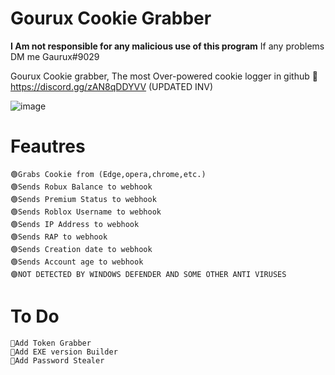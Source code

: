# Gourux Cookie Grabber

**I Am not responsible for any malicious use of this program**
If any problems DM me Gaurux#9029

Gourux Cookie grabber, The most Over-powered cookie logger in github 🤯 
https://discord.gg/zAN8qDDYVV (UPDATED INV)

![image](https://cdn.discordapp.com/attachments/1065926441973325854/1074658799643795507/image.png)

# Feautres
	🟢Grabs Cookie from (Edge,opera,chrome,etc.)
	🟢Sends Robux Balance to webhook
	🟢Sends Premium Status to webhook
	🟢Sends Roblox Username to webhook
	🟢Sends IP Address to webhook
	🟢Sends RAP to webhook
	🟢Sends Creation date to webhook
	🟢Sends Account age to webhook
	🟣NOT DETECTED BY WINDOWS DEFENDER AND SOME OTHER ANTI VIRUSES
# To Do
	💎Add Token Grabber
	💎Add EXE version Builder
	💎Add Password Stealer
